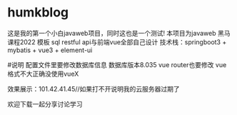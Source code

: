 # humkblog
这是我的第一个小白javaweb项目，同时这也是一个测试! 
本项目为javaweb 黑马课程2022 模板 sql restful api与前端vue全部自己设计
技术栈：springboot3 + mybatis + vue3 + element-ui

#说明
配置文件里要修改数据库信息
数据库版本8.035 
vue router也要修改
vue格式不大正确没使用vueX

效果展示：101.42.41.45//如果打不开说明我的云服务器过期了

欢迎下载一起分享讨论学习
